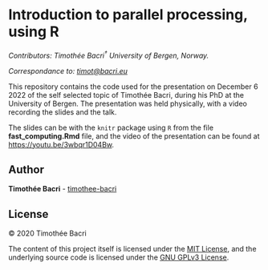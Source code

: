 Introduction to parallel processing, using R
==============================

*Contributors: Timothée Bacri<sup>†</sup> University of Bergen,
Norway.*

*Correspondance to: <timot@bacri.eu>*

This repository contains the code used for the presentation on December 6 2022 of the self selected topic of Timothée Bacri, during his PhD at the University of Bergen.
The presentation was held physically, with a video recording the slides and the talk.

The slides can be with the `knitr` package using `R` from the file **fast_computing.Rmd** file, and the video of the presentation can be found at https://youtu.be/3wbqr1D04Bw.

## Author

**Timothée Bacri** - [timothee-bacri](https://github.com/timothee-bacri)

## License

© 2020 Timothée Bacri

The content of this project itself is licensed under the [MIT License](LICENSE), and the underlying source code is
licensed under the [GNU GPLv3 License](LICENSE_GNU.md).
